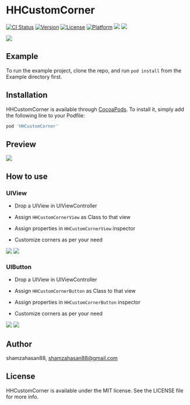 # HHCustomCorner

[![CI Status](https://img.shields.io/travis/shamzahasan88/HHCustomCorner.svg?style=flat)](https://travis-ci.org/shamzahasan88/HHCustomCorner)
[![Version](https://img.shields.io/cocoapods/v/HHCustomCorner.svg?style=flat)](https://cocoapods.org/pods/HHCustomCorner)
[![License](https://img.shields.io/cocoapods/l/HHCustomCorner.svg?style=flat)](https://cocoapods.org/pods/HHCustomCorner)
[![Platform](https://img.shields.io/cocoapods/p/HHCustomCorner.svg?style=flat)](https://cocoapods.org/pods/HHCustomCorner)
[![](https://img.shields.io/badge/Language-%20Swift-DB4E02.svg?style=for-the-badge&logo=swift)](https://developer.apple.com/swift)
[![](https://img.shields.io/badge/Usage-%20Easy-00BF00.svg?style=for-the-badge)](https://cocoapods.org/pods/HHStaticThumbSliderView)

![](http://appforshare.io/github-assets/Logo__2.png)

## Example

To run the example project, clone the repo, and run `pod install` from the Example directory first.

## Installation

HHCustomCorner is available through [CocoaPods](https://cocoapods.org). To install
it, simply add the following line to your Podfile:

```ruby
pod 'HHCustomCorner'
```

## Preview

![](http://appforshare.io/github-assets/hhcustomcorner.gif)

## How to use

### UIView
- Drop a UIView in UIViewController

- Assign `HHCustomCornerView` as Class to that view
- Assign properties in `HHCustomCornerView` inspector
- Customize corners as per your need

![](http://appforshare.io/github-assets/hhcustomcorner_inspector.png)
![](http://appforshare.io/github-assets/hhcustomcorner_example.png)

### UIButton
- Drop a UIView in UIViewController

- Assign `HHCustomCornerButton` as Class to that view
- Assign properties in `HHCustomCornerButton` inspector
- Customize corners as per your need

![](http://appforshare.io/github-assets/hhcustomcornerbutton_inspector.png)
![](http://appforshare.io/github-assets/hhcustomcornerbutton_example.png)

## Author

shamzahasan88, shamzahasan88@gmail.com

## License

HHCustomCorner is available under the MIT license. See the LICENSE file for more info.
